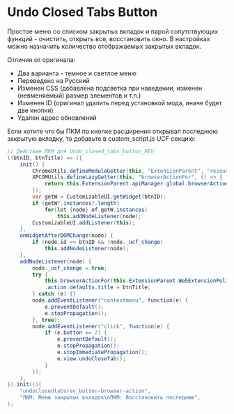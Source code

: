 # Undo Closed Tabs Button
  
Простое меню со списком закрытых вкладок и парой сопутствующих функций - очистить, открыть все, восстановить окно. В настройках можно назначить количество отображаемых закрытых вкладок.  
  
Отличия от оригинала:  
* Два варианта - темное и светлое меню  
* Переведено на Русский  
* Изменен CSS (добавлена подсветка при наведении, изменен (невменяемый) размер элементов и т.п.)  
* Изменен ID (оригинал удалить перед установкой мода, иначе будет две кнопки)  
* Удален адрес обновлений  
  
Если хотите что бы ПКМ по кнопке расширения открывал последнюю закрытую вкладку, то добавьте в custom_script.js UCF секцию:  
```csharp
// Действие ПКМ для Undo_closed_tabs_button_REV
((btnID, btnTitle) => ({
    init() {
        ChromeUtils.defineModuleGetter(this, "ExtensionParent", "resource://gre/modules/ExtensionParent.jsm");
        XPCOMUtils.defineLazyGetter(this, "browserActionFor", () => {
            return this.ExtensionParent.apiManager.global.browserActionFor;
        });
        var getW = CustomizableUI.getWidget(btnID);
        if (getW?.instances?.length)
            for(let {node} of getW.instances)
                this.addNodeListener(node);
        CustomizableUI.addListener(this);
    },
    onWidgetAfterDOMChange(node) {
        if (node.id == btnID && !node._ucf_change)
            this.addNodeListener(node);
    },
    addNodeListener(node) {
        node._ucf_change = true;
        try {
            this.browserActionFor(this.ExtensionParent.WebExtensionPolicy.getByID(node.dataset.extensionid).extension)
            .action.defaults.title = btnTitle;
        } catch (e) {}
        node.addEventListener("contextmenu", function(e) {
            e.preventDefault();
            e.stopPropagation();
        }, true);
        node.addEventListener("click", function(e) {
            if (e.button == 2) {
                e.preventDefault();
                e.stopPropagation();
                e.stopImmediatePropagation();
                e.view.undoCloseTab();
            }
        });
    },
}).init())(
    "undoclosedtabsrev_button-browser-action",
    "ЛКМ: Меню закрытых вкладок\nПКМ: Восстановить последнюю",
);
```
